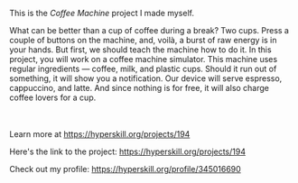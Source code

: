This is the *Coffee Machine* project I made myself.


<p>What can be better than a cup of coffee during a break? Two cups. Press a couple of buttons on the machine, and, voil&agrave;, a burst of raw energy is in your hands. But first, we should teach the machine how to do it. In this project, you will work on a coffee machine simulator. This machine uses regular ingredients &mdash; coffee, milk, and plastic cups. Should it run out of something, it will show you a notification. Our device will serve espresso, cappuccino, and latte. And since nothing is for free, it will also charge coffee lovers for a cup.</p><br/><br/>Learn more at <a href="https://hyperskill.org/projects/194?utm_source=ide&utm_medium=ide&utm_campaign=ide&utm_content=project-card">https://hyperskill.org/projects/194</a>

Here's the link to the project: https://hyperskill.org/projects/194

Check out my profile: https://hyperskill.org/profile/345016690